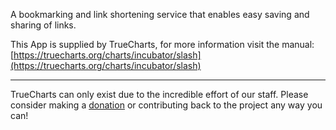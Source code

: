 A bookmarking and link shortening service that enables easy saving and sharing of links.

This App is supplied by TrueCharts, for more information visit the manual: [https://truecharts.org/charts/incubator/slash](https://truecharts.org/charts/incubator/slash)

---

TrueCharts can only exist due to the incredible effort of our staff.
Please consider making a [donation](https://truecharts.org/sponsor) or contributing back to the project any way you can!
